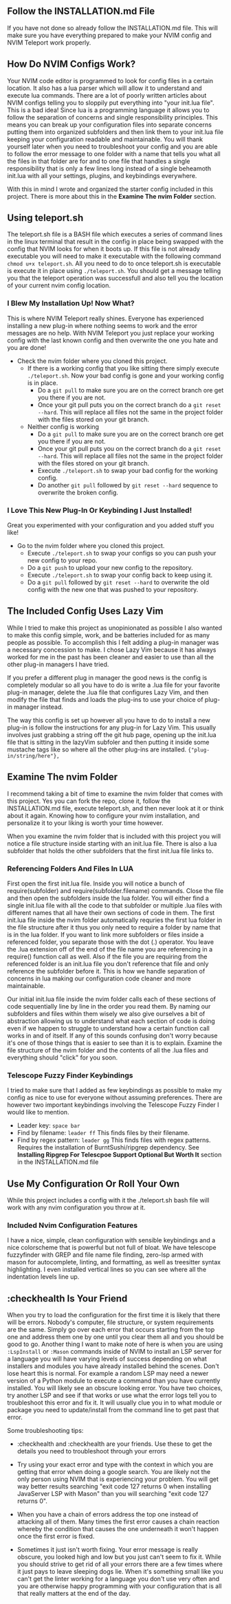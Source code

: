 ## Follow the INSTALLATION.md File
If you have not done so already follow the INSTALLATION.md file. This will make sure you have everything prepared to make your NVIM config and NVIM Teleport work properly.


## How Do NVIM Configs Work?
Your NVIM code editor is programmed to look for config files in a certain location. It also has a lua parser which will allow it to understand and execute lua commands. There are a lot of poorly written articles about NVIM configs telling you to sloppily put everything into "your init.lua file". This is a bad idea! Since lua is a programming language it allows you to follow the separation of concerns and single responsibility principles. This means you can break up your configuration files into separate concerns putting them into organized subfolders and then link them to your init.lua file keeping your configuration readable and maintainable. You will thank yourself later when you need to troubleshoot your config and you are able to follow the error message to one folder with a name that tells you what all the files in that folder are for and to one file that handles a single responsibility that is only a few lines long instead of a single beheamoth init.lua with all your settings, plugins, and keybindings everywhere.

With this in mind I wrote and organized the starter config included in this project. There is more about this in the **Examine The nvim Folder** section.


## Using teleport.sh
The teleport.sh file is a BASH file which executes a series of command lines in the linux terminal that result in the config in place being swapped with the config that NVIM looks for when it boots up. If this file is not already executable you will need to make it executable with the following command ```chmod u+x teleport.sh```. All you need to do to once teleport.sh is executable is execute it in place using ```./teleport.sh```. You should get a message telling you that the teleport operation was successfull and also tell you the location of your current nvim config location. 


### I Blew My Installation Up! Now What?
This is where NVIM Teleport really shines. Everyone has experienced installing a new plug-in where nothing seems to work and the error messages are no help. With NVIM Teleport you just replace your working config with the last known config and then overwrite the one you hate and you are done!

- Check the nvim folder where you cloned this project. 
    - If there is a working config that you like sitting there simply execute ```./teleport.sh```. Now your bad config is gone and your working config is in place.
        - Do a ```git pull``` to make sure you are on the correct branch ore get you there if you are not.
        - Once your git pull puts you on the correct branch do a ```git reset --hard```. This will replace all files not the same in the project folder with the files stored on your git branch. 
    - Neither config is working
        - Do a ```git pull``` to make sure you are on the correct branch ore get you there if you are not.
        - Once your git pull puts you on the correct branch do a ```git reset --hard```. This will replace all files not the same in the project folder with the files stored on your git branch. 
        - Execute ```./teleport.sh``` to swap your bad config for the working config.
        - Do another ```git pull``` followed by ```git reset --hard``` sequence to overwrite the broken config.


### I Love This New Plug-In Or Keybinding I Just Installed!
Great you experimented with your configuration and you added stuff you like!

- Go to the nvim folder where you cloned this project.
    - Execute ```./teleport.sh``` to swap your configs so you can push your new config to your repo.
    - Do a ```git push``` to upload your new config to the repository.
    - Execute ```./teleport.sh``` to swap your config back to keep using it.
    - Do a ```git pull``` followed by ```git reset --hard``` to overwrite the old config with the new one that was pushed to your repository.


## The Included Config Uses Lazy Vim
While I tried to make this project as unopinionated as possible I also wanted to make this config simple, work, and be batteries included for as many people as possible. To accomplish this I felt adding a plug-in manager was a necessary concession to make. I chose Lazy Vim because it has always worked for me in the past has been cleaner and easier to use than all the other plug-in managers I have tried. 

If you prefer a different plug in manager the good news is the config is completely modular so all you have to do is write a .lua file for your favorite plug-in manager, delete the .lua file that configures Lazy Vim, and then modify the file that finds and loads the plug-ins to use your choice of plug-in manager instead.

The way this config is set up however all you have to do to install a new plug-in is follow the instructions for any plug-in for Lazy Vim. This usually involves just grabbing a string off the git hub page, opening up the init.lua file that is sitting in the lazyVim subfoler and then putting it inside some mustache tags like so where all the other plug-ins are installed. ```{"plug-in/string/here"},```


## Examine The nvim Folder
I recommend taking a bit of time to examine the nvim folder that comes with this project. Yes you can fork the repo, clone it, follow the INSTALLATION.md file, execute teleport.sh, and then never look at it or think about it again. Knowing how to configure your nvim installation, and personalize it to your liking is worth your time however.

When you examine the nvim folder that is included with this project you will notice a file structure inside starting with an init.lua file. There is also a lua subfolder that holds the other subfolders that the first init.lua file links to. 

### Referencing Folders And Files In LUA
First open the first init.lua file. Inside you will notice a bunch of require(subfolder) and require(subfolder.filename) commands. Close the file and then open the subfolders inside the lua folder. You will either find a single init.lua file with all the code to that subfolder or multiple .lua files with different names that all have their own sections of code in them. The first init.lua file inside the nvim folder automatically requries the first lua folder in the file structure after it thus you only need to require a folder by name that is in the lua folder. If you want to link more subfolders or files inside a referenced folder, you separate those with the dot (.) operator. You leave the .lua extension off of the end of the file name you are referencing in a require() function call as well. Also if the file you are requiring from the referenced folder is an init.lua file you don't reference that file and only reference the subfolder before it. This is how we handle separation of concerns in lua making our configuration code cleaner and more maintainable. 

Our initial init.lua file inside the nvim folder calls each of these sections of code sequentially line by line in the order you read them. By naming our subfolders and files within them wisely we also give ourselves a bit of abstraction allowing us to understand what each section of code is doing even if we happen to struggle to understand how a certain function call works in and of itself. If any of this sounds confusing don't worry because it's one of those things that is easier to see than it is to explain. Examine the file structure of the nvim folder and the contents of all the .lua files and everything should "click" for you soon.


### Telescope Fuzzy Finder Keybindings
I tried to make sure that I added as few keybindings as possible to make my config as nice to use for everyone without assuming preferences. There are however two important keybindings involving the Telescope Fuzzy Finder I would like to mention.

- Leader key: ```space bar```
- Find by filename: ```leader ff``` This finds files by their filename.
- Find by regex pattern: ```leader gg``` This finds files with regex patterns. Requires the installation of BurntSushi/ripgrep dependency. See **Installing Ripgrep For Telescpoe Support Optional But Worth It** section in the INSTALLATION.md file


## Use My Configuration Or Roll Your Own
While this project includes a config with it the ./teleport.sh bash file will work with any nvim configuration you throw at it. 

### Included Nvim Configuration Features
I have a nice, simple, clean configuration with sensible keybindings and a nice colorscheme that is powerful but not full of bloat. We have telescope fuzzyfinder with GREP and file name file finding, zero-lsp armed with mason for autocomplete, linting, and formatting, as well as treesitter syntax highlighting. I even installed vertical lines so you can see where all the indentation levels line up.


## :checkhealth Is Your Friend
When you try to load the configuration for the first time it is likely that there will be errors. Nobody's computer, file structure, or system requirements are the same. Simply go over each error that occurs starting from the top one and address them one by one until you clear them all and you should be good to go. Another thing I want to make note of here is when you are using ```:LspInstall``` or ```:Mason``` commands inside of NVIM to install an LSP server for a language you will have varying levels of success depending on what installers and modules you have already installed behind the scenes. Don't lose heart this is normal. For example a random LSP may need a newer version of a Python module to execute a command than you have currently installed. You will likely see an obscure looking error. You have two choices, try another LSP and see if that works or use what the error logs tell you to troubleshoot this error and fix it. It will usually clue you in to what module or package you need to update/install from the command line to get past that error.

Some troubleshooting tips:

- :checkhealth and :checkhealth <plugName> are your friends. Use these to get the details you need to troubleshoot through your errors

- Try using your exact error and type with the context in which you are getting that error when doing a google search. You are likely not the only person using NVIM that is experiencing your problem. You will get way better results searching "exit code 127 returns 0 when installing JavaServer LSP with Mason" than you will searching "exit code 127 returns 0". 

- When you have a chain of errors address the top one instead of attacking all of them. Many times the first error causes a chain reaction whereby the condition that causes the one underneath it won't happen once the first error is fixed.

- Sometimes it just isn't worth fixing. Your error message is really obscure, you looked high and low but you just can't seem to fix it. While you should strive to get rid of all your errors there are a few times where it just pays to leave sleeping dogs lie. When it's something small like you can't get the linter working for a language you don't use very often and you are otherwise happy programming with your configuration that is all that really matters at the end of the day. 


